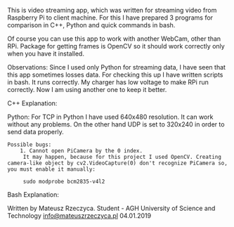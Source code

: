 This is video streaming app, which was written for streaming video from
Raspberry Pi to client machine. For this I have prepared 3 programs for
comparison in C++, Python and quick commands in bash.

Of course you can use this app to work with another WebCam, other than RPi.
Package for getting frames is OpenCV so it should work correctly only when you
have it installed.

Observations:
Since I used only Python for streaming data, I have seen that this app
sometimes losses data. For checking this up I have written scripts in bash. It runs correctly. My charger has low voltage to make RPi run correctly. Now I am using another one to keep it better.

C++ Explanation:

Python:
    For TCP in Python I have used 640x480 resolution. It can work without any problems.
    On the other hand UDP is set to 320x240 in order to send data properly.

    Possible bugs:
        1. Cannot open PiCamera by the 0 index.
         It may happen, because for this project I used OpenCV. Creating camera-like object by cv2.VideoCapture(0) don't recognize PiCamera so, you must enable it manually:

         sudo modprobe bcm2835-v4l2

Bash Explanation:

Written by Mateusz Rzeczyca.
Student - AGH University of Science and Technology
info@mateuszrzeczyca.pl
04.01.2019